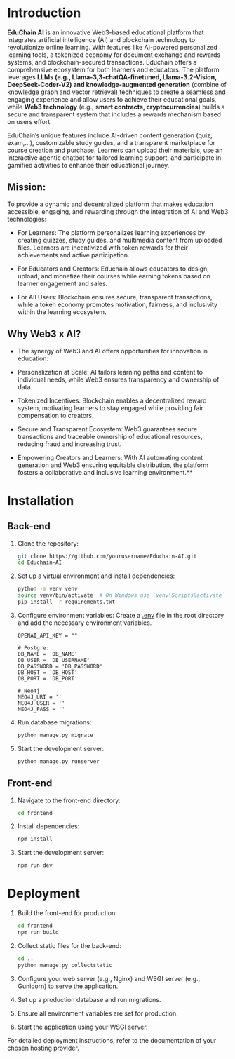 # Introduction

**EduChain AI** is an innovative Web3-based educational platform that integrates artificial intelligence (AI) and blockchain technology to revolutionize online learning. With features like AI-powered personalized learning tools, a tokenized economy for document exchange and rewards systems, and blockchain-secured transactions. Educhain offers a comprehensive ecosystem for both learners and educators. The platform leverages **LLMs (e.g., Llama-3,3-chatQA-finetuned, Llama-3.2-Vision, DeepSeek-Coder-V2) and knowledge-augmented generation** (combine of knowledge graph and vector retrieval) techniques to create a seamless and engaging experience and allow users to achieve their educational goals, while **Web3 technology** (e.g., **smart contracts, cryptocurrencies**) builds a secure and transparent system that includes a rewards mechanism based on users effort.

EduChain’s unique features include AI-driven content generation (quiz, exam,...), customizable study guides, and a transparent marketplace for course creation and purchase. Learners can upload their materials, use an interactive agentic chatbot for tailored learning support, and participate in gamified activities to enhance their educational journey.


## Mission:
To provide a dynamic and decentralized platform that makes education accessible, engaging, and rewarding through the integration of AI and Web3 technologies:

- For Learners: The platform personalizes learning experiences by creating quizzes, study guides, and multimedia content from uploaded files. Learners are incentivized with token rewards for their achievements and active participation.

- For Educators and Creators: Educhain allows educators to design, upload, and monetize their courses while earning tokens based on learner engagement and sales.

- For All Users: Blockchain ensures secure, transparent transactions, while a token economy promotes motivation, fairness, and inclusivity within the learning ecosystem.

## Why Web3 x AI?
- The synergy of Web3 and AI offers opportunities for innovation in education:

- Personalization at Scale: AI tailors learning paths and content to individual needs, while Web3 ensures transparency and ownership of data.

- Tokenized Incentives: Blockchain enables a decentralized reward system, motivating learners to stay engaged while providing fair compensation to creators.

- Secure and Transparent Ecosystem: Web3 guarantees secure transactions and traceable ownership of educational resources, reducing fraud and increasing trust.

- Empowering Creators and Learners: With AI automating content generation and Web3 ensuring equitable distribution, the platform fosters a collaborative and inclusive learning environment.**

# Installation

## Back-end
1. Clone the repository:
    ```sh
    git clone https://github.com/yourusername/Educhain-AI.git
    cd Educhain-AI
    ```

2. Set up a virtual environment and install dependencies:
    ```sh
    python -m venv venv
    source venv/bin/activate  # On Windows use `venv\Scripts\activate`
    pip install -r requirements.txt
    ```

3. Configure environment variables:
    Create a [.env](http://_vscodecontentref_/0) file in the root directory and add the necessary environment variables.

    ```
    OPENAI_API_KEY = ""

    # Postgre:
    DB_NAME = 'DB_NAME'
    DB_USER = 'DB_USERNAME'
    DB_PASSWORD = 'DB_PASSWORD'
    DB_HOST = 'DB_HOST'
    DB_PORT = 'DB_PORT'

    # Neo4j
    NEO4J_URI = ''
    NEO4J_USER = ''
    NEO4J_PASS = ''

4. Run database migrations:
    ```sh
    python manage.py migrate
    ```

5. Start the development server:
    ```sh
    python manage.py runserver
    ```

## Front-end
1. Navigate to the front-end directory:
    ```sh
    cd frontend
    ```

2. Install dependencies:
    ```sh
    npm install
    ```

3. Start the development server:
    ```sh
    npm run dev
    ```

# Deployment
1. Build the front-end for production:
    ```sh
    cd frontend
    npm run build
    ```

2. Collect static files for the back-end:
    ```sh
    cd ..
    python manage.py collectstatic
    ```

3. Configure your web server (e.g., Nginx) and WSGI server (e.g., Gunicorn) to serve the application.

4. Set up a production database and run migrations.

5. Ensure all environment variables are set for production.

6. Start the application using your WSGI server.

For detailed deployment instructions, refer to the documentation of your chosen hosting provider.
